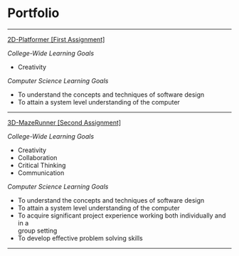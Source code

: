 # Portfolio


***

[2D-Platformer [First Assignment]](https://github.com/heytoshi/2D-Platformer)

*College-Wide Learning Goals*

+ Creativity
 
 *Computer Science Learning Goals* 
 
+ To	understand	the	concepts	and	techniques	of software	design
+ To	attain	a	system	level	understanding	of	the	computer

***

[3D-MazeRunner [Second Assignment]](https://github.com/heytoshi/2D-Platformer)

*College-Wide Learning Goals*

+ Creativity
+ Collaboration
+ Critical Thinking
+ Communication

 *Computer Science Learning Goals* 
 
+ To	understand	the	concepts	and	techniques	of software	design
+ To	attain	a	system	level	understanding	of	the	computer
+ To	acquire	significant	project	experience	working	both	individually	and	in	a	
 group	setting
+ To	develop	effective	problem	solving	skills

***
